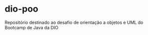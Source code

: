 # dio-poo
Repositório destinado ao desafio de orientação a objetos e UML do Bootcamp de Java da DIO
